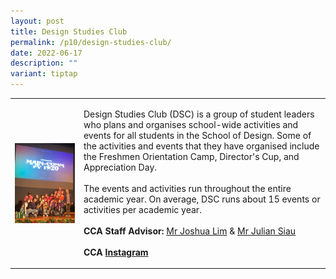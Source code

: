 ```yaml
---
layout: post
title: Design Studies Club
permalink: /p10/design-studies-club/
date: 2022-06-17
description: ""
variant: tiptap
---
```

<table style="minWidth: 50px">
<colgroup>
<col>
<col>
</colgroup>
<tbody>
<tr>
<td rowspan="1" colspan="1">
<div class="isomer-image-wrapper">
<img style="display:block;margin-left:auto;margin-right:auto;" height="auto" width="100%" alt="Design Studies Club" src="/images/CCA_dsc.jpg">
</div>
</td>
<td rowspan="1" colspan="1">
<p>Design Studies Club (DSC) is a group of student leaders who plans and
organises school-wide activities and events for all students in the School
of Design. Some of the activities and events that they have organised include
the Freshmen Orientation Camp, Director's Cup, and Appreciation Day.
<br>
<br>The events and activities run throughout the entire academic year. On
average, DSC runs about 15 events or activities per academic year.
<br>
<br><strong>CCA Staff Advisor:</strong>  <a href="mailto:Joshua_Lim@TP.EDU.SG" rel="noopener noreferrer nofollow" target="_blank">Mr Joshua Lim</a> &amp; <a href="mailto:Julian_SIAU@TP.EDU.SG" rel="noopener noreferrer nofollow" target="_blank">Mr Julian Siau</a>
<br>
<br><strong>CCA <a href="https://www.instagram.com/designstudiesclub" rel="noopener noreferrer nofollow" target="_blank">Instagram</a></strong>
</p>
</td>
</tr>
</tbody>
</table>
<p></p>